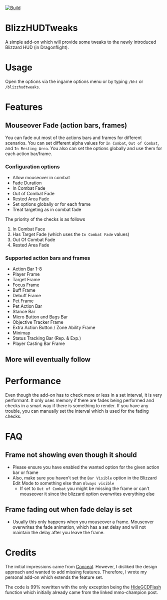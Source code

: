 [![Build](https://github.com/PhenomDevel/BlizzHUDTweaks/actions/workflows/build.yml/badge.svg)](https://github.com/PhenomDevel/BlizzHUDTweaks/actions/workflows/build.yml)

# BlizzHUDTweaks
A simple add-on which will provide some tweaks to the newly introduced Blizzard HUD (in Dragonflight).

# Usage
Open the options via the ingame options menu or by typing `/bht` or `/blizzhudtweaks`.

# Features
## Mouseover Fade (action bars, frames)
You can fade out most of the actions bars and frames for different scenarios. You can set different alpha values for `In Combat`, `Out of Combat`, and `In Resting Area`. You also can set the options globally and use them for each action bar/frame.

### Configuration options
- Allow mouseover in combat
- Fade Duration
- In Combat Fade
- Out of Combat Fade
- Rested Area Fade
- Set options globally or for each frame
- Treat targeting as in combat fade

The priority of the checks is as follows
1. In Combat Face
2. Has Target Fade (which uses the `In Combat Fade` values)
3. Out Of Combat Fade
4. Rested Area Fade

### Supported action bars and frames
- Action Bar 1-8
- Player Frame
- Target Frame
- Focus Frame
- Buff Frame
- Debuff Frame
- Pet Frame
- Pet Action Bar
- Stance Bar
- Micro Button and Bags Bar
- Objective Tracker Frame
- Extra Action Button / Zone Ability Frame
- Minimap
- Status Tracking Bar (Rep. & Exp.)
- Player Casting Bar Frame

## More will eventually follow
# Performance
Even though the add-on has to check more or less in a set interval, it is very performant. It only uses memory if there are fades being performed and checks in a smart way if there is something to render. If you have any trouble, you can manually set the interval which is used for the fading checks.

# FAQ
## Frame not showing even though it should
- Please ensure you have enabled the wanted option for the given action bar or frame
- Also, make sure you haven't set the `Bar Visible` option in the Blizzard Edit Mode to something else than `Always visible`
  - If set to `Out of Combat` you might be missing the frame or can't mouseover it since the blizzard option overwrites everything else
## Frame fading out when fade delay is set
- Usually this only happens when you mouseover a frame. Mouseover overwrites the fade animation, which has a set delay and will not maintain the delay after you leave the frame.

# Credits
The initial impressions came from [Conceal](https://www.curseforge.com/wow/addons/conceal). However, I disliked the design approach and wanted to add missing features. Therefore, I wrote my personal add-on which extends the feature set.

The code is 99% rewritten with the only exception being the [HideGCDFlash](https://www.mmo-champion.com/threads/2414999-How-do-I-disable-the-GCD-flash-on-my-bars) function which initially already came from the linked mmo-champion post.